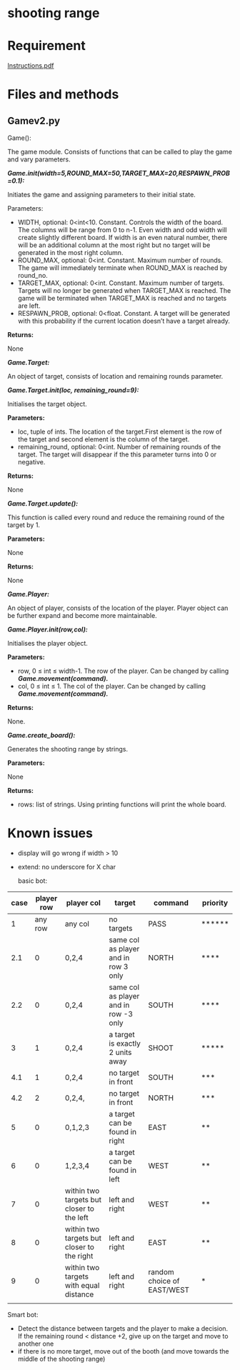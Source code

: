 # shooting range

# Requirement

[Instructions.pdf](shooting%20range%2011c8126a1e464d91a43c10e26eee1c61/Instructions.pdf)

# Files and methods

## Gamev2.py

Game():

The game module. Consists of functions that can be called to play the game and vary parameters.

***Game.__init__(width=5,ROUND_MAX=50,TARGET_MAX=20,RESPAWN_PROB=0.1):***

Initiates the game and assigning parameters to their initial state.

Parameters:

- WIDTH, optional: 0<int<10. Constant. Controls the width of the board.  The columns will be range from 0 to n-1. Even width and odd width will create slightly different board. If width is an even natural number, there will be an additional column at the most right but no target will be generated in the most right column.
- ROUND_MAX, optional: 0<int. Constant. Maximum number of rounds. The game will immediately terminate when ROUND_MAX is reached by round_no.
- TARGET_MAX, optional: 0<int. Constant. Maximum number of targets. Targets will no longer be generated when TARGET_MAX is reached. The game will be terminated when TARGET_MAX is reached and no targets are left.
- RESPAWN_PROB, optional: 0<float. Constant. A target will be generated with this probability if the current location doesn’t have a target already.

**Returns:**

None

***Game.Target:***

An object of target, consists of location and remaining rounds parameter.

***Game.Target.__init__(loc, remaining_round=9):***

Initialises the target object.

**Parameters:**

- loc, tuple of ints. The location of the target.First element is the row of the target and second element is the column of the target.
- remaining_round, optional: 0<int. Number of remaining rounds of the target. The target will disappear if the this parameter turns into 0 or negative.

**Returns:**

None

***Game.Target.update():***

This function is called every round and reduce the remaining round of the target by 1.

**Parameters:**

None

**Returns:**

None

***Game.Player:***

An object of player, consists of the location of the player. Player object can be further expand and become more maintainable.

***Game.Player.__init__(row,col):***

Initialises the player object.

**Parameters:**

- row, 0 ≤ int ≤ width-1. The row of the player. Can be changed by calling ***Game.movement(command).***
- col, 0 ≤ int ≤ 1. The col of the player. Can be changed by calling ***Game.movement(command).***

**Returns:**

None.

***Game.create_board():***

Generates the shooting range by strings.

**Parameters:**

None

**Returns:**

- rows: list of strings. Using printing functions will print the whole board.

# Known issues

- display will go wrong if width > 10
- extend: no underscore for X char
    
    basic bot:
    

| case | player row  | player col | target | command | priority |
| --- | --- | --- | --- | --- | --- |
| 1 | any row | any col | no targets  | PASS | ****** |
| 2.1 | 0 | 0,2,4 | same col as player and in row 3 only  | NORTH | **** |
| 2.2 | 0 | 0,2,4 | same col as player and in row -3 only  | SOUTH | **** |
| 3 | 1 | 0,2,4 | a target is exactly 2 units away | SHOOT | ***** |
| 4.1 | 1 | 0,2,4 | no target in front | SOUTH | *** |
| 4.2 | 2 | 0,2,4, | no target in front | NORTH | *** |
| 5 | 0 | 0,1,2,3 | a target can be found in right | EAST | ** |
| 6 | 0 | 1,2,3,4 | a target can be found in left | WEST | ** |
| 7 | 0 | within two targets but closer to the left | left and right | WEST | ** |
| 8 | 0 | within two targets but closer to the right | left and right | EAST | ** |
| 9 | 0 | within two targets with equal distance | left and right | random choice of EAST/WEST | * |
|  |  |  |  |  |  |

Smart bot:

- Detect the distance between targets and the player to make a decision. If the remaining round < distance +2, give up on the target and move to another one
- if there is no more target, move out of the booth (and move towards the middle of the shooting range)